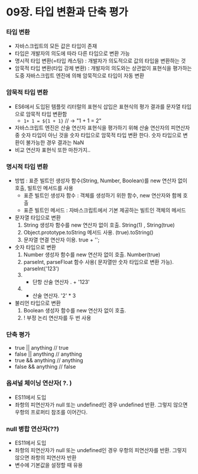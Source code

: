 # 09장. 타입 변환과 단축 평가

### 타입 변환
- 자바스크립트의 모든 값은 타입이 존재
- 타입은 개발자의 의도에 따라 다른 타입으로 변환 가능
- 명시적 타입 변환(=타입 캐스팅) : 개발자가 의도적으로 값의 타입을 변환하는 것
- 암묵적 타입 변환(타입 강제 변환) : 개발자의 의도와는 상관없이 표현식을 평가하는 도중 자바스크립트 엔진에 의해 암묵적으로 타입이 자동 변환
  
### 암묵적 타입 변환
- ES6에서 도입된 템플릿 리터럴의 표현식 삽입은 표현식의 평가 결과를 문자열 타입으로 암묵적 타입 변환함
    - ` 1+ 1 = ${1 + 1} ` //  -> "1 + 1 = 2"
- 자바스크립트 엔진은 산술 연산자 표현식을 평가하기 위해 산술 연산자의 피연산자 중 숫자 타입이 아닌 것을 숫자 타입으로 암묵적 타입 변환 한다. 숫자 타입으로 변환이 불가능한 경우 결과는 NaN
- 비교 연산자 표현식 또한 마찬가지..
### 명시적 타입 변환
- 방법 : 표준 빌트인 생성자 함수(String, Number, Boolean)를 new 연산자 없이 호출, 빌트인 메서드를 사용
  - 표준 빌트인 생성자 함수 : 객체를 생성하기 위한 함수, new 연산자와 함께 호출
  - 표준 빌트인 메서드 : 자바스크립트에서 기본 제공하는 빌트인 객체의 메서드
-  문자열 타입으로 변환 
      1. String 생성자 함수를 new 연산자 없이 호출. String(1) , String(true)
      2. Object.prototype.toString 메서드 사용.  (true).toString()
      3. 문자열 연결 연산자 이용.  true + '';
- 숫자 타입으로 변환
    1. Number 생성자 함수를 new 연산자 없이 호출.  Number(true)
    2. parseInt, parseFloat 함수 사용( 문자열만 숫자 타입으로 변환 가능).   parseInt('123')
    3. + 단항 산술 연산자 .  + '123'
    4. * 산술 연산자. '2' * 3
- 불리언 타입으로 변환
    1. Boolean 생성자 함수를 new 연산자 없이 호출.
    2. ! 부정 논리 연산자를 두 번 사용

### 단축 평가
- true || anything // true
- false || anything // anything
- true && anything // anything
- false && anything // false

### 옵셔널 체이닝 연산자( ?. )
- ES11에서 도입
- 좌항의 피연산자가 null 또는 undefined인 경우 undefined 반환. 그렇지 않으면 우항의 프로퍼티 참조를 이어간다.

### null 병합 연산자(??)
- ES11에서 도입
- 좌항의 피연산자가 null 또는 undefined인 경우 우항의 피연산자를 반환. 그렇지 않으면 좌항의 피연산자 반환
- 변수에 기본값을 설정할 때 유용